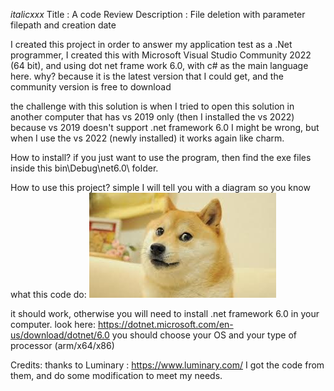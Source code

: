 _italicxxx_
Title : A code Review
Description : File deletion with parameter filepath and creation date

I created this project in order to answer my application test as a .Net programmer,
I created this with Microsoft Visual Studio Community 2022 (64 bit),
and using dot net frame work 6.0, with c# as the main language here.
why? because it is the latest version that I could get, and the community version is free to download

the challenge with this solution is when I tried to open this solution in another computer
that has vs 2019 only (then I installed the vs 2022) because vs 2019 doesn't support .net framework 6.0
I might be wrong, but when I use the vs 2022 (newly installed) it works again like charm.

How to install?
if you just want to use the program, then find the exe files inside this bin\Debug\net6.0\ folder.

How to use this project?
simple I will tell you with a diagram so you know what this code do:
![Test Image 1](doge.jpg)

it should work, otherwise you will need to install .net framework 6.0 in your computer.
look here:
https://dotnet.microsoft.com/en-us/download/dotnet/6.0
you should choose your OS and your type of processor (arm/x64/x86)

Credits:
thanks to Luminary : https://www.luminary.com/
I got the code from them, and do some modification to meet my needs.


